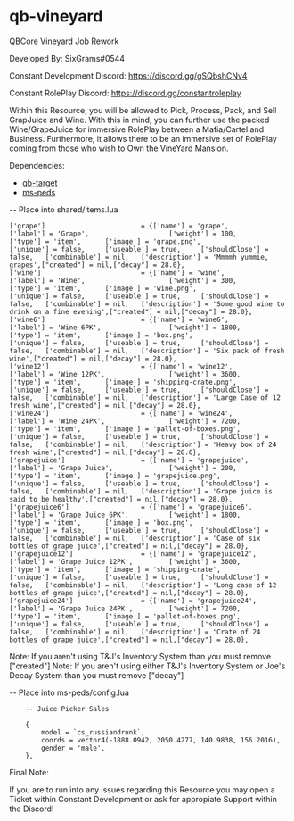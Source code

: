 # qb-vineyard
QBCore Vineyard Job Rework

Developed By: SixGrams#0544

Constant Development Discord: https://discord.gg/gSQbshCNv4

Constant RolePlay Discord: https://discord.gg/constantroleplay

Within this Resource, you will be allowed to Pick, Process, Pack, and Sell GrapJuice and Wine. With this in mind, you can further use the packed Wine/GrapeJuice for immersive RolePlay between a Mafia/Cartel and Business. Furthermore, it allows there to be an immersive set of RolePlay coming from those who wish to Own the VineYard Mansion.

Dependencies:
- [qb-target](https://github.com/Renewed-Scripts/qb-target)
- [ms-peds](https://github.com/MiddleSkillz/ms-peds)

-- Place into shared/items.lua
```
['grape'] 					 	 = {['name'] = 'grape', 						['label'] = 'Grape', 					['weight'] = 100, 		['type'] = 'item', 		['image'] = 'grape.png', 				['unique'] = false, 	['useable'] = true, 	['shouldClose'] = false,   ['combinable'] = nil,   ['description'] = 'Mmmmh yummie, grapes',["created"] = nil,["decay"] = 28.0},
['wine'] 					 	 = {['name'] = 'wine', 							['label'] = 'Wine', 					['weight'] = 300, 		['type'] = 'item', 		['image'] = 'wine.png', 				['unique'] = false, 	['useable'] = true, 	['shouldClose'] = false,   ['combinable'] = nil,   ['description'] = 'Some good wine to drink on a fine evening',["created"] = nil,["decay"] = 28.0},
['wine6'] 					 	 = {['name'] = 'wine6', 						['label'] = 'Wine 6PK', 				['weight'] = 1800, 		['type'] = 'item', 		['image'] = 'box.png', 				    ['unique'] = false, 	['useable'] = true, 	['shouldClose'] = false,   ['combinable'] = nil,   ['description'] = 'Six pack of fresh wine',["created"] = nil,["decay"] = 28.0},
['wine12'] 					 	 = {['name'] = 'wine12', 						['label'] = 'Wine 12PK', 				['weight'] = 3600, 		['type'] = 'item', 		['image'] = 'shipping-crate.png', 		['unique'] = false, 	['useable'] = true, 	['shouldClose'] = false,   ['combinable'] = nil,   ['description'] = 'Large Case of 12 fresh wine',["created"] = nil,["decay"] = 28.0},
['wine24'] 					 	 = {['name'] = 'wine24', 						['label'] = 'Wine 24PK', 				['weight'] = 7200, 		['type'] = 'item', 		['image'] = 'pallet-of-boxes.png', 		['unique'] = false, 	['useable'] = true, 	['shouldClose'] = false,   ['combinable'] = nil,   ['description'] = 'Heavy box of 24 fresh wine',["created"] = nil,["decay"] = 28.0},
['grapejuice'] 					 = {['name'] = 'grapejuice', 					['label'] = 'Grape Juice', 				['weight'] = 200, 		['type'] = 'item', 		['image'] = 'grapejuice.png', 			['unique'] = false, 	['useable'] = true, 	['shouldClose'] = false,   ['combinable'] = nil,   ['description'] = 'Grape juice is said to be healthy',["created"] = nil,["decay"] = 28.0},
['grapejuice6'] 				 = {['name'] = 'grapejuice6', 					['label'] = 'Grape Juice 6PK', 			['weight'] = 1800, 		['type'] = 'item', 		['image'] = 'box.png', 			        ['unique'] = false, 	['useable'] = true, 	['shouldClose'] = false,   ['combinable'] = nil,   ['description'] = 'Case of six bottles of grape juice',["created"] = nil,["decay"] = 28.0},
['grapejuice12'] 				 = {['name'] = 'grapejuice12', 					['label'] = 'Grape Juice 12PK', 		['weight'] = 3600, 		['type'] = 'item', 		['image'] = 'shipping-crate', 			['unique'] = false, 	['useable'] = true, 	['shouldClose'] = false,   ['combinable'] = nil,   ['description'] = 'Long case of 12 bottles of grape juice',["created"] = nil,["decay"] = 28.0},
['grapejuice24'] 				 = {['name'] = 'grapejuice24', 					['label'] = 'Grape Juice 24PK', 		['weight'] = 7200, 		['type'] = 'item', 		['image'] = 'pallet-of-boxes.png', 		['unique'] = false, 	['useable'] = true, 	['shouldClose'] = false,   ['combinable'] = nil,   ['description'] = 'Crate of 24 bottles of grape juice',["created"] = nil,["decay"] = 28.0},
```

Note: If you aren't using T&J's Inventory System than you must remove ["created"]
Note: If you aren't using either T&J's Inventory System or Joe's Decay System than you must remove ["decay"]

-- Place into ms-peds/config.lua
```
	-- Juice Picker Sales
	
	{
		model = `cs_russiandrunk`,
		coords = vector4(-1888.0942, 2050.4277, 140.9838, 156.2016),
		gender = 'male',
	},
```

Final Note:

If you are to run into any issues regarding this Resource you may open a Ticket within Constant Development or ask for appropiate Support within the Discord!

